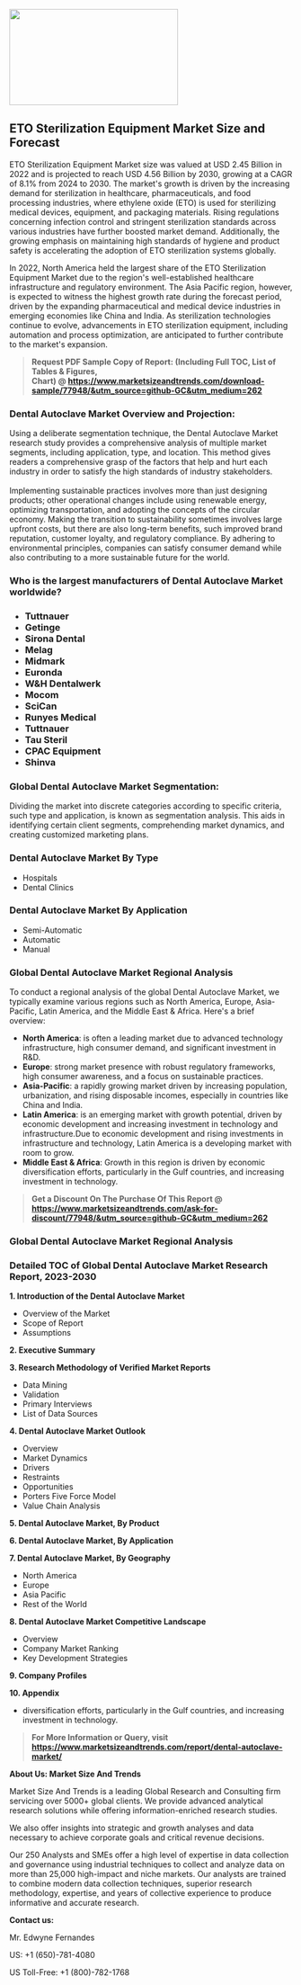<p><img class="alignnone size-medium wp-image-20088" src="https://ffe5etoiles.com/wp-content/uploads/2024/12/MST1-300x171.png" alt="" width="300" height="171" /></p><h2>ETO Sterilization Equipment Market Size and Forecast</h2><p>ETO Sterilization Equipment Market size was valued at USD 2.45 Billion in 2022 and is projected to reach USD 4.56 Billion by 2030, growing at a CAGR of 8.1% from 2024 to 2030. The market's growth is driven by the increasing demand for sterilization in healthcare, pharmaceuticals, and food processing industries, where ethylene oxide (ETO) is used for sterilizing medical devices, equipment, and packaging materials. Rising regulations concerning infection control and stringent sterilization standards across various industries have further boosted market demand. Additionally, the growing emphasis on maintaining high standards of hygiene and product safety is accelerating the adoption of ETO sterilization systems globally.</p><p>In 2022, North America held the largest share of the ETO Sterilization Equipment Market due to the region's well-established healthcare infrastructure and regulatory environment. The Asia Pacific region, however, is expected to witness the highest growth rate during the forecast period, driven by the expanding pharmaceutical and medical device industries in emerging economies like China and India. As sterilization technologies continue to evolve, advancements in ETO sterilization equipment, including automation and process optimization, are anticipated to further contribute to the market's expansion.</p></p><blockquote id="" class=""><strong>Request PDF Sample Copy of Report: (Including Full TOC, List of Tables &amp; Figures, Chart)&nbsp;@&nbsp;<strong><a href="https://www.marketsizeandtrends.com/download-sample/77948/&utm_source=github-GC&utm_medium=262" target="_blank">https://www.marketsizeandtrends.com/download-sample/77948/&utm_source=github-GC&utm_medium=262</a></strong></strong></blockquote><h3 id="" class="">Dental Autoclave Market&nbsp;Overview and Projection:</h3><p id="" class="">Using a deliberate segmentation technique, the Dental Autoclave Market research study provides a comprehensive analysis of multiple market segments, including application, type, and location. This method gives readers a comprehensive grasp of the factors that help and hurt each industry in order to satisfy the high standards of industry stakeholders. <br /> <br />Implementing sustainable practices involves more than just designing products; other operational changes include using renewable energy, optimizing transportation, and adopting the concepts of the circular economy. Making the transition to sustainability sometimes involves large upfront costs, but there are also long-term benefits, such improved brand reputation, customer loyalty, and regulatory compliance. By adhering to environmental principles, companies can satisfy consumer demand while also contributing to a more sustainable future for the world.</p><h3 id="" class="">Who is the largest manufacturers of&nbsp;Dental Autoclave Market worldwide?</h3><h3 class=""><p><ul><li>Tuttnauer </li><li> Getinge </li><li> Sirona Dental </li><li> Melag </li><li> Midmark </li><li> Euronda </li><li> W&H Dentalwerk </li><li> Mocom </li><li> SciCan </li><li> Runyes Medical </li><li> Tuttnauer </li><li> Tau Steril </li><li> CPAC Equipment </li><li> Shinva</li></ul></p></h3><h3 id="" class="">Global&nbsp;Dental Autoclave Market Segmentation:</h3><p id="" class="">Dividing the market into discrete categories according to specific criteria, such type and application, is known as segmentation analysis. This aids in identifying certain client segments, comprehending market dynamics, and creating customized marketing plans.</p><h3 id="" class="">Dental Autoclave Market&nbsp;By Type</h3><p><p><ul><li>Hospitals </li><li> Dental Clinics</p></li></ul></p></p><h3 id="" class="">Dental Autoclave Market&nbsp;By Application</h3><p class=""><p><ul><li>Semi-Automatic </li><li> Automatic </li><li> Manual</li></ul></p></p><h3 id="" class="">Global Dental Autoclave Market Regional Analysis</h3><p id="" class="">To conduct a regional analysis of the global Dental Autoclave Market, we typically examine various regions such as North America, Europe, Asia-Pacific, Latin America, and the Middle East &amp; Africa. Here's a brief overview:</p><ul><li><strong>North America</strong>: is often a leading market due to advanced technology infrastructure, high consumer demand, and significant investment in R&amp;D.</li><li><strong>Europe</strong>: strong market presence with robust regulatory frameworks, high consumer awareness, and a focus on sustainable practices.</li><li><strong>Asia-Pacific</strong>: a rapidly growing market driven by increasing population, urbanization, and rising disposable incomes, especially in countries like China and India.</li><li><strong>Latin America</strong>: is an emerging market with growth potential, driven by economic development and increasing investment in technology and infrastructure.Due to economic development and rising investments in infrastructure and technology, Latin America is a developing market with room to grow.</li><li><strong>Middle East &amp; Africa</strong>: Growth in this region is driven by economic diversification efforts, particularly in the Gulf countries, and increasing investment in technology.</li></ul><blockquote id="" class=""><strong>Get a Discount On The Purchase Of This Report @ <strong><a href="https://www.marketsizeandtrends.com/ask-for-discount/77948/&utm_source=github-GC&utm_medium=262" target="_blank">https://www.marketsizeandtrends.com/ask-for-discount/77948/&utm_source=github-GC&utm_medium=262</a></strong></strong></blockquote><h3 id="" class="">Global Dental Autoclave Market Regional Analysis</h3><h3 id="" class="">Detailed TOC of Global Dental Autoclave Market Research Report, 2023-2030</h3><p id="" class=""><strong>1. Introduction of the Dental Autoclave Market</strong></p><ul><li>Overview of the Market</li><li>Scope of Report</li><li>Assumptions</li></ul><p id="" class=""><strong>2. Executive Summary</strong></p><p id="" class=""><strong>3. Research Methodology of Verified Market Reports</strong></p><ul><li>Data Mining</li><li>Validation</li><li>Primary Interviews</li><li>List of Data Sources</li></ul><p id="" class=""><strong>4. Dental Autoclave Market Outlook</strong></p><ul><li>Overview</li><li>Market Dynamics</li><li>Drivers</li><li>Restraints</li><li>Opportunities</li><li>Porters Five Force Model</li><li>Value Chain Analysis</li></ul><p id="" class=""><strong>5. Dental Autoclave Market, By Product</strong></p><p id="" class=""><strong>6. Dental Autoclave Market, By Application</strong></p><p id="" class=""><strong>7. Dental Autoclave Market, By Geography</strong></p><ul><li>North America</li><li>Europe</li><li>Asia Pacific</li><li>Rest of the World</li></ul><p id="" class=""><strong>8. Dental Autoclave Market Competitive Landscape</strong></p><ul><li>Overview</li><li>Company Market Ranking</li><li>Key Development Strategies</li></ul><p id="" class=""><strong>9. Company Profiles</strong></p><p id="" class=""><strong>10. Appendix</strong></p><ul><li>diversification efforts, particularly in the Gulf countries, and increasing investment in technology.</li></ul><blockquote id="" class=""><strong>For More Information or Query, visit <strong><strong><a href="https://www.marketsizeandtrends.com/report/dental-autoclave-market/" target="_blank">https://www.marketsizeandtrends.com/report/dental-autoclave-market/</a></strong></strong></strong></blockquote><p id="" class=""><strong>About Us: Market Size And Trends</strong></p><p id="" class="">Market Size And Trends is a leading Global Research and Consulting firm servicing over 5000+ global clients. We provide advanced analytical research solutions while offering information-enriched research studies.</p><p id="" class="">We also offer insights into strategic and growth analyses and data necessary to achieve corporate goals and critical revenue decisions.</p><p id="" class="">Our 250 Analysts and SMEs offer a high level of expertise in data collection and governance using industrial techniques to collect and analyze data on more than 25,000 high-impact and niche markets. Our analysts are trained to combine modern data collection techniques, superior research methodology, expertise, and years of collective experience to produce informative and accurate research.</p><p id="" class=""><strong>Contact us:</strong></p><p id="" class="">Mr. Edwyne Fernandes</p><p id="" class="">US: +1 (650)-781-4080</p><p id="" class="">US Toll-Free: +1 (800)-782-1768</p>
